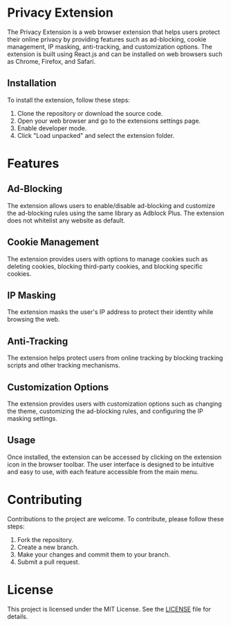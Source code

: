 # Privacy Extension

The Privacy Extension is a web browser extension that helps users protect their online privacy by providing features such as ad-blocking, cookie management, IP masking, anti-tracking, and customization options. The extension is built using React.js and can be installed on web browsers such as Chrome, Firefox, and Safari.

## Installation

To install the extension, follow these steps:

1. Clone the repository or download the source code.
2. Open your web browser and go to the extensions settings page.
3. Enable developer mode.
4. Click "Load unpacked" and select the extension folder.

# Features

## Ad-Blocking

The extension allows users to enable/disable ad-blocking and customize the ad-blocking rules using the same library as Adblock Plus. The extension does not whitelist any website as default.

## Cookie Management

The extension provides users with options to manage cookies such as deleting cookies, blocking third-party cookies, and blocking specific cookies.

## IP Masking

The extension masks the user's IP address to protect their identity while browsing the web.

## Anti-Tracking

The extension helps protect users from online tracking by blocking tracking scripts and other tracking mechanisms.

## Customization Options

The extension provides users with customization options such as changing the theme, customizing the ad-blocking rules, and configuring the IP masking settings.

## Usage

Once installed, the extension can be accessed by clicking on the extension icon in the browser toolbar. The user interface is designed to be intuitive and easy to use, with each feature accessible from the main menu.

# Contributing

Contributions to the project are welcome. To contribute, please follow these steps:

1. Fork the repository.
2. Create a new branch.
3. Make your changes and commit them to your branch.
4. Submit a pull request.

# License

This project is licensed under the MIT License. See the [LICENSE](License.txt) file for details.
